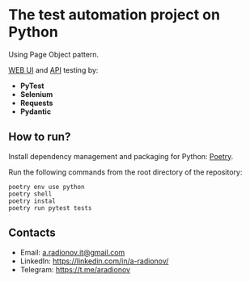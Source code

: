 # The test automation project on Python

Using Page Object pattern.

[WEB UI](https://explorer.btc.com/btc) and [API](https://explorer.btc.com/btc/adapter?type=api-doc) testing by:
- **PyTest**
- **Selenium**
- **Requests**
- **Pydantic**

## How to run?

   Install dependency management and packaging for Python: [Poetry](https://python-poetry.org/docs/).

   Run the following commands from the root directory of the  repository:
   ```console
   poetry env use python
   poetry shell
   poetry instal
   poetry run pytest tests
   ```

## Contacts

- Email: a.radionov.it@gmail.com
- LinkedIn: https://linkedin.com/in/a-radionov/
- Telegram: https://t.me/aradionov